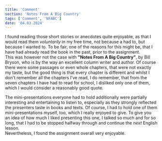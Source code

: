 ```yaml
---
title: 'Comment'
section: 'Notes From A Big Country'
tags: ['Comment', 'NFABC']
date: '04.03.2024'
---
```


I found reading those short stories or anecdotes quite enjoyable, as that I would read them
_voluntarily_ in my free time, not because a had to, but because I wanted to.
To be fair, one of the reasons for this might be, that I have had already read the book in the past,
prior to the assignment.  
This was however not the case with **"Notes From A Big Country"**, by Bill Bryson, who is by the way
an excellent column writer and author. Of course there were some passages or even whole chapters,
that were not exactly my taste, but the good thing is that every chapter is different and whilst I
don't remember all the chapters I've read, I do remember, that from the seven chapters I have had to
read for school, I disliked only one of them, which I would consider a reasonably good quote.

The mini-presentations everyone had to hold additionally were partially interesting and entertaining
to listen to, especially as they strongly reflected the presenters taste in books and texts. Of
course, I had to hold one of them mini-presentations myself, too, which I really enjoyed to give. To
give you an idea of how much I liked presenting this one, I talked so much and for so long, that I
had to be stopped halfway through and continue the _next_ English lesson.  
Nevertheless, I found the assignment overall very enjoyable.
